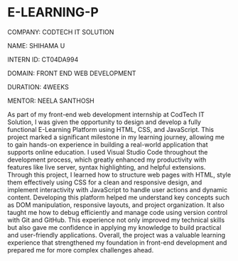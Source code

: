 # E-LEARNING-P

COMPANY: CODTECH IT SOLUTION

NAME: SHIHAMA U

INTERN ID: CT04DA994

DOMAIN: FRONT END WEB DEVELOPMENT

DURATION: 4WEEKS

MENTOR: NEELA SANTHOSH

As part of my front-end web development internship at CodTech IT Solution, I was given the opportunity to design and develop a fully functional E-Learning Platform using HTML, CSS, and JavaScript. This project marked a significant milestone in my learning journey, allowing me to gain hands-on experience in building a real-world application that supports online education. I used Visual Studio Code throughout the development process, which greatly enhanced my productivity with features like live server, syntax highlighting, and helpful extensions. Through this project, I learned how to structure web pages with HTML, style them effectively using CSS for a clean and responsive design, and implement interactivity with JavaScript to handle user actions and dynamic content. Developing this platform helped me understand key concepts such as DOM manipulation, responsive layouts, and project organization. It also taught me how to debug efficiently and manage code using version control with Git and GitHub. This experience not only improved my technical skills but also gave me confidence in applying my knowledge to build practical and user-friendly applications. Overall, the project was a valuable learning experience that strengthened my foundation in front-end development and prepared me for more complex challenges ahead.
